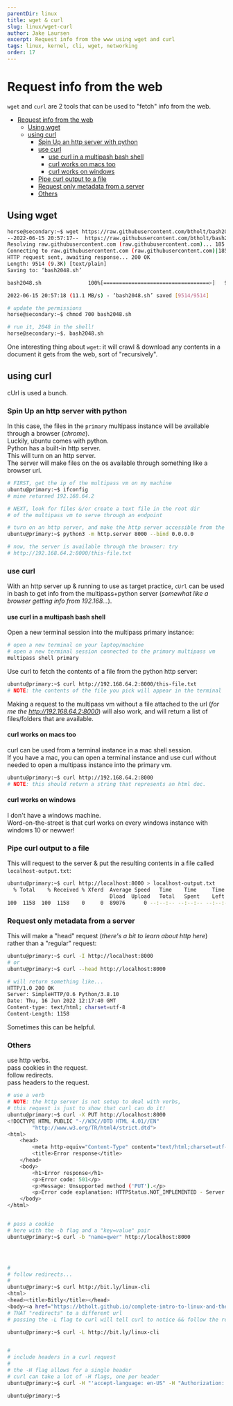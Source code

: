 ```yaml
---
parentDir: linux
title: wget & curl
slug: linux/wget-curl
author: Jake Laursen
excerpt: Request info from the www using wget and curl
tags: linux, kernel, cli, wget, networking
order: 17
---
```


# Request info from the web 
`wget` and `curl` are 2 tools that can be used to "fetch" info from the web.  

- [Request info from the web](#request-info-from-the-web)
  - [Using wget](#using-wget)
  - [using curl](#using-curl)
    - [Spin Up an http server with python](#spin-up-an-http-server-with-python)
    - [use curl](#use-curl)
      - [use curl in a multipash bash shell](#use-curl-in-a-multipash-bash-shell)
      - [curl works on macs too](#curl-works-on-macs-too)
      - [curl works on windows](#curl-works-on-windows)
    - [Pipe curl output to a file](#pipe-curl-output-to-a-file)
    - [Request only metadata from a server](#request-only-metadata-from-a-server)
    - [Others](#others)
## Using wget
```bash
horse@secondary:~$ wget https://raw.githubusercontent.com/btholt/bash2048/master/bash2048.sh
--2022-06-15 20:57:17--  https://raw.githubusercontent.com/btholt/bash2048/master/bash2048.sh
Resolving raw.githubusercontent.com (raw.githubusercontent.com)... 185.199.109.133, 185.199.111.133, 185.199.108.133, ...
Connecting to raw.githubusercontent.com (raw.githubusercontent.com)|185.199.109.133|:443... connected.
HTTP request sent, awaiting response... 200 OK
Length: 9514 (9.3K) [text/plain]
Saving to: ‘bash2048.sh’

bash2048.sh               100%[==================================>]   9.29K  --.-KB/s    in 0.001s  

2022-06-15 20:57:18 (11.1 MB/s) - ‘bash2048.sh’ saved [9514/9514]

# update the permissions
horse@secondary:~$ chmod 700 bash2048.sh 

# run it, 2048 in the shell!
horse@secondary:~$. bash2048.sh
```   
One interesting thing about `wget`: it will crawl & download any contents in a document it gets from the web, sort of "recursively".  
## using curl
cUrl is used a bunch.

### Spin Up an http server with python
In this case, the files in the `primary` multipass instance will be available through a browser (_chrome_).  
Luckily, ubuntu comes with python.  
Python has a built-in http server.  
This will turn on an http server.  
The server will make files on the os available through something like a browser url.  

```bash
# FIRST, get the ip of the multipass vm on my machine
ubuntu@primary:~$ ifconfig
# mine returned 192.168.64.2

# NEXT, look for files &/or create a text file in the root dir
# of the multipass vm to serve through an endpoint

# turn on an http server, and make the http server accessible from the host machine
ubuntu@primary:~$ python3 -m http.server 8000 --bind 0.0.0.0

# now, the server is available through the browser: try
# http://192.168.64.2:8000/this-file.txt
```

### use curl
With an http server up & running to use as target practice,  `cUrl` can be used in bash to get info from the multipass+python server (_somewhat like a browser getting info from 192.168..._).  
#### use curl in a multipash bash shell
Open a new terminal session into the multipass primary instance:
```bash
# open a new terminal on your laptop/machine
# open a new terminal session connected to the primary multipass vm
multipass shell primary
```

Use curl to fetch the contents of a file from the python http server:
```bash
ubuntu@primary:~$ curl http://192.168.64.2:8000/this-file.txt
# NOTE: the contents of the file you pick will appear in the terminal
```

Making a request to the multipass vm without a file attached to the url (_for me the http://192.168.64.2:8000_) will also work, and will return a list of files/folders that are available.  
#### curl works on macs too
curl can be used from a terminal instance in a mac shell session.  
If you have a mac, you can open a terminal instance and use curl without needed to open a multipass instance into the primary vm.  

```bash
ubuntu@primary:~$ curl http://192.168.64.2:8000
# NOTE: this should return a string that represents an html doc.  

```

#### curl works on windows
I don't have a windows machine.  
Word-on-the-street is that curl works on every windows instance with windows 10 or newwer!   

### Pipe curl output to a file
This will request to the server & put the resulting contents in a file called `localhost-output.txt`:
```bash
ubuntu@primary:~$ curl http://localhost:8000 > localhost-output.txt
  % Total    % Received % Xferd  Average Speed   Time    Time     Time  Current
                                 Dload  Upload   Total   Spent    Left  Speed
100  1158  100  1158    0     0  89076      0 --:--:-- --:--:-- --:--:-- 89076

```

### Request only metadata from a server
This will make a "head" request (_there's a bit to learn about http here_) rather than a "regular" request:
```bash
ubuntu@primary:~$ curl -I http://localhost:8000
# or
ubuntu@primary:~$ curl --head http://localhost:8000

# will return something like...
HTTP/1.0 200 OK
Server: SimpleHTTP/0.6 Python/3.8.10
Date: Thu, 16 Jun 2022 12:17:40 GMT
Content-type: text/html; charset=utf-8
Content-Length: 1158
```
Sometimes this can be helpful.  

### Others
use http verbs.  
pass cookies in the request.  
follow redirects.  
pass headers to the request.  
```bash
# use a verb
# NOTE: the http server is not setup to deal with verbs, 
# this request is just to show that curl can do it!
ubuntu@primary:~$ curl -X PUT http://localhost:8000
<!DOCTYPE HTML PUBLIC "-//W3C//DTD HTML 4.01//EN"
        "http://www.w3.org/TR/html4/strict.dtd">
<html>
    <head>
        <meta http-equiv="Content-Type" content="text/html;charset=utf-8">
        <title>Error response</title>
    </head>
    <body>
        <h1>Error response</h1>
        <p>Error code: 501</p>
        <p>Message: Unsupported method ('PUT').</p>
        <p>Error code explanation: HTTPStatus.NOT_IMPLEMENTED - Server does not support this operation.</p>
    </body>
</html>


# pass a cookie
# here with the -b flag and a "key=value" pair 
ubuntu@primary:~$ curl -b "name=qwer" http://localhost:8000




# 
# follow redirects...
# 
ubuntu@primary:~$ curl http://bit.ly/linux-cli
<html>
<head><title>Bitly</title></head>
<body><a href="https://btholt.github.io/complete-intro-to-linux-and-the-cli/">moved here</a></body>
# THAT "redirects" to a different url
# passing the -L flag to curl will tell curl to notice && follow the redirect url

ubuntu@primary:~$ curl -L http://bit.ly/linux-cli


# 
# include headers in a curl request
# 
# the -H flag allows for a single header
# curl can take a lot of -H flags, one per header
ubuntu@primary:~$ curl -H "'accept-language: en-US" -H "Authorization: Bearer tokenvaluehere" http://localhost:8000

ubuntu@primary:~$ 
```
